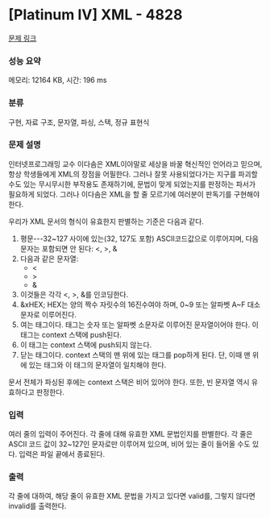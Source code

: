 # [Platinum IV] XML - 4828 

[문제 링크](https://www.acmicpc.net/problem/4828) 

### 성능 요약

메모리: 12164 KB, 시간: 196 ms

### 분류

구현, 자료 구조, 문자열, 파싱, 스택, 정규 표현식

### 문제 설명

<p>인터넷프로그래밍 교수 이다솜은 XML이야말로 세상을 바꿀 혁신적인 언어라고 믿으며, 항상 학생들에게 XML의 장점을 어필한다. 그러나 잘못 사용되었다가는 지구를 파괴할 수도 있는 무시무시한 부작용도 존재하기에, 문법이 맞게 되었는지를 판정하는 파서가 필요하게 되었다. 그러나 이다솜은 XML을 할 줄 모르기에 여러분이 판독기를 구현해야 한다.</p>

<p>우리가 XML 문서의 형식이 유효한지 판별하는 기준은 다음과 같다.</p>

<ol>
	<li>평문---32~127 사이에 있는(32, 127도 포함) ASCII코드값으로 이루어지며, 다음 문자는 포함되면 안 된다: <, >, &</li>
	<li>다음과 같은 문자열:
	<ul>
		<li>&lt;</li>
		<li>&gt;</li>
		<li>&amp;</li>
	</ul>
	</li>
	<li>이것들은 각각 <, >, &를 인코딩한다.</li>
	<li>&xHEX; HEX는 양의 짝수 자릿수의 16진수여야 하며, 0~9 또는 알파벳 A~F 대소문자로 이루어진다.</li>
	<li><tag> 여는 태그이다. 태그는 숫자 또는 알파벳 소문자로 이루어진 문자열이어야 한다. 이 태그는 context 스택에 push된다.</li>
	<li><tag/> 이 태그는 context 스택에 push되지 않는다.</li>
	<li></tag> 닫는 태그이다. context 스택의 맨 위에 있는 태그를 pop하게 된다. 단, 이때 맨 위에 있는 태그와 이 태그의 문자열이 일치해야 한다.</li>
</ol>

<p>문서 전체가 파싱된 후에는 context 스택은 비어 있어야 한다. 또한, 빈 문자열 역시 유효하다고 판정한다.</p>

### 입력 

 <p>여러 줄의 입력이 주어진다. 각 줄에 대해 유효한 XML 문법인지를 판별한다. 각 줄은 ASCII 코드 값이 32~127인 문자로만 이루어져 있으며, 비어 있는 줄이 들어올 수도 있다. 입력은 파일 끝에서 종료된다.</p>

### 출력 

 <p>각 줄에 대하여, 해당 줄이 유효한 XML 문법을 가지고 있다면 valid를, 그렇지 않다면 invalid를 출력한다.</p>

